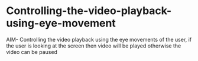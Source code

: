 # Controlling-the-video-playback-using-eye-movement
AIM- Controlling the video playback using the eye movements of the user, if the user is looking at the screen then video will be played otherwise the video can be paused
